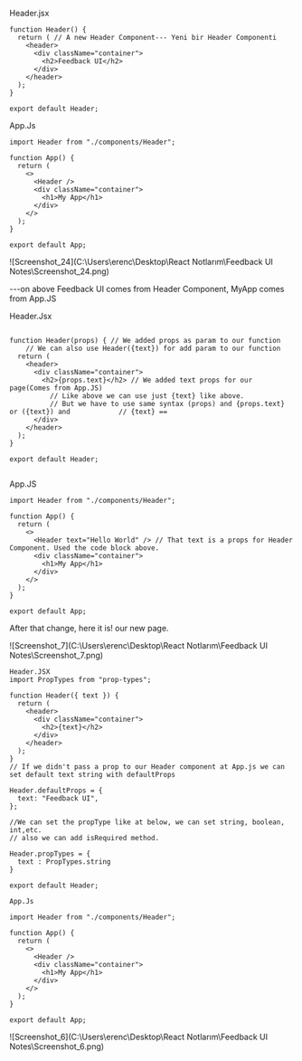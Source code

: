 Header.jsx

``` react
function Header() {
  return ( // A new Header Component--- Yeni bir Header Componenti
    <header>
      <div className="container">
        <h2>Feedback UI</h2>
      </div>
    </header>
  );
}

export default Header;

```



App.Js

``` react
import Header from "./components/Header";

function App() {
  return (
    <>
      <Header />
      <div className="container">
        <h1>My App</h1>
      </div>
    </>
  );
}

export default App;

```

![Screenshot_24](C:\Users\erenc\Desktop\React Notlarım\Feedback UI Notes\Screenshot_24.png)

---on above Feedback UI comes from Header Component, MyApp comes from App.JS

Header.Jsx

```react

function Header(props) { // We added props as param to our function
    // We can also use Header({text}) for add param to our function
  return (
    <header>
      <div className="container">
        <h2>{props.text}</h2> // We added text props for our page(Comes from App.JS)
          // Like above we can use just {text} like above.
          // But we have to use same syntax (props) and {props.text} or ({text}) and 			// {text} == 
      </div>
    </header>
  );
}

export default Header;


```



App.JS

```react
import Header from "./components/Header";

function App() {
  return (
    <>
      <Header text="Hello World" /> // That text is a props for Header Component. Used the code block above.
      <div className="container">
        <h1>My App</h1>
      </div>
    </>
  );
}

export default App;

```

After that change, here it is! our new page.

![Screenshot_7](C:\Users\erenc\Desktop\React Notlarım\Feedback UI Notes\Screenshot_7.png)



```react
Header.JSX
import PropTypes from "prop-types";

function Header({ text }) {
  return (
    <header>
      <div className="container">
        <h2>{text}</h2>
      </div>
    </header>
  );
}
// If we didn't pass a prop to our Header component at App.js we can set default text string with defaultProps

Header.defaultProps = { 
  text: "Feedback UI",
};

//We can set the propType like at below, we can set string, boolean, int,etc.
// also we can add isRequired method. 

Header.propTypes = {
  text : PropTypes.string
}

export default Header;

App.Js

import Header from "./components/Header";

function App() {
  return (
    <>
      <Header />
      <div className="container">
        <h1>My App</h1>
      </div>
    </>
  );
}

export default App;

```

![Screenshot_6](C:\Users\erenc\Desktop\React Notlarım\Feedback UI Notes\Screenshot_6.png)